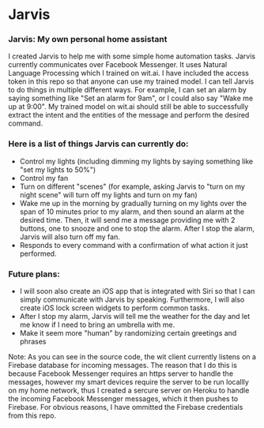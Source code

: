 # Jarvis
### Jarvis: My own personal home assistant

I created Jarvis to help me with some simple home automation tasks. Jarvis currently communicates over Facebook Messenger. It uses Natural Language Processing which I trained on wit.ai. I have included the access token in this repo so that anyone can use my trained model. I can tell Jarvis to do things in multiple different ways. For example, I can set an alarm by saying something like "Set an alarm for 9am", or I could also say "Wake me up at 9:00". My trained model on wit.ai should still be able to successfully extract the intent and the entities of the message and perform the desired command.

### Here is a list of things Jarvis can currently do:

- Control my lights (including dimming my lights by saying something like "set my lights to 50%")
- Control my fan
- Turn on different "scenes" (for example, asking Jarvis to "turn on my night scene" will turn off my lights and turn on my fan)
- Wake me up in the morning by gradually turning on my lights over the span of 10 minutes prior to my alarm, and then sound an alarm at the desired time. Then, it will send me a message providing me with 2 buttons, one to snooze and one to stop the alarm. After I stop the alarm, Jarvis will also turn off my fan.
- Responds to every command with a confirmation of what action it just performed.

### Future plans:

- I will soon also create an iOS app that is integrated with Siri so that I can simply communicate with Jarvis by speaking. Furthermore, I will also create iOS lock screen widgets to perform common tasks.
- After I stop my alarm, Jarvis will tell me the weather for the day and let me know if I need to bring an umbrella with me.
- Make it seem more "human" by randomizing certain greetings and phrases

Note: As you can see in the source code, the wit client currently listens on a Firebase database for incoming messages. The reason that I do this is because Facebook Messenger requires an https server to handle the messages, however my smart devices require the server to be run locallly on my home network, thus I created a sercure server on Heroku to handle the incoming Facebook Messenger messages, which it then pushes to Firebase. For obvious reasons, I have ommitted the Firebase credentials from this repo.
